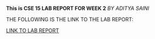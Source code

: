 **This is CSE 15 LAB REPORT FOR WEEK 2**
*BY ADITYA SAINI*

THE FOLLOWING IS THE LINK TO THE LAB REPORT:

[LINK TO LAB REPORT](<https://github.com/asaini27/cse15l-labreports/firstpage.html>)
